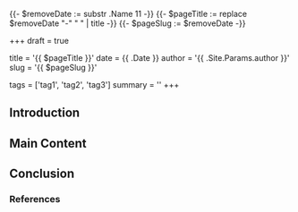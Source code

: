 {{- $removeDate := substr .Name 11 -}}
{{- $pageTitle := replace $removeDate "-" " " | title -}}
{{- $pageSlug := $removeDate -}}

+++
draft = true

title = '{{ $pageTitle }}'
date = {{ .Date }}
author = '{{ .Site.Params.author }}'
slug = '{{ $pageSlug }}'

tags = ['tag1', 'tag2', 'tag3']
summary = ''
+++

## Introduction

<!-- Write the introduction here -->

## Main Content

<!-- Write the main content here -->

## Conclusion

<!-- Write the conclusion here -->

### References

<!-- List any references or further readings here -->
